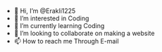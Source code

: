 - 👋 Hi, I’m @Erakli1225
- 👀 I’m interested in Coding
- 🌱 I’m currently learning Coding
- 💞️ I’m looking to collaborate on making a website
- 📫 How to reach me Through E-mail

<!---
Erakli1225/Erakli1225 is a ✨ special ✨ repository because its `README.md` (this file) appears on your GitHub profile.
You can click the Preview link to take a look at your changes.
--->
